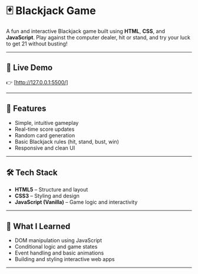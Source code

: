 

# 🃏 Blackjack Game

A fun and interactive Blackjack game built using **HTML**, **CSS**, and **JavaScript**. Play against the computer dealer, hit or stand, and try your luck to get 21 without busting!

---

## 🔗 Live Demo

👉 [http://127.0.0.1:5500/]

---



## 🚀 Features

- Simple, intuitive gameplay
- Real-time score updates
- Random card generation
- Basic Blackjack rules (hit, stand, bust, win)
- Responsive and clean UI

---

## 🛠️ Tech Stack

- **HTML5** – Structure and layout
- **CSS3** – Styling and design
- **JavaScript (Vanilla)** – Game logic and interactivity

---

## 🧠 What I Learned

- DOM manipulation using JavaScript
- Conditional logic and game states
- Event handling and basic animations
- Building and styling interactive web apps

---



